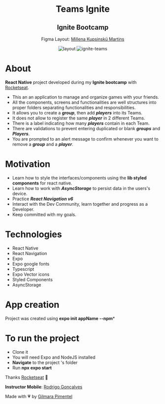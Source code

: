 <div align='center'>
<h1 align="center">Teams Ignite</h1>
<h2 align="center">Ignite Bootcamp</h2>

Figma Layout:
[Millena Kupsinskü Martins](https://www.linkedin.com/in/millenakmartins/)

<img src="https://ik.imagekit.io/cnbmdh4b9w/ignite_Teams_krDvINGes.png?ik-sdk-version=javascript-1.4.3&updatedAt=1677724716297" alt="layout">

<img src="https://ik.imagekit.io/cnbmdh4b9w/ezgif.com-video-to-gif__2__J4kd10rMGV.gif?ik-sdk-version=javascript-1.4.3&updatedAt=1677724701920" alt="ignite-teams"/>

</div>

# About

**React Native** project developed during my **Ignite bootcamp** with [Rocketseat](https://www.rocketseat.com.br/).

- This an an application to manage and organize games with your friends.
- All the components, screens and functionalities are well structures into proper folders separating functionalities and responsibilities.
- It allows you to create a ***group***, then add ***players*** into its Teams.
- It does not allow to register the same ***player*** in 2 different Teams.
- There is a label indicating how many ***players*** contain in each Team.
- There are validations to prevent entering duplicated or blank ***groups*** and ***Players***.
- You are prompted to an alert message to confirm whenever you want to remove a ***group*** and a ***player***.
  
 # Motivation

- Learn how to style the interfaces/components using the **lib styled components** for react native.
- Learn how to work with ***AsyncStorage*** to persist data in the users's device.
- Practice ***React Navigation v6***
- Interact with the Dev Community, learn together and progress as a Developer.
- Keep committed with my goals.</br>

# Technologies

- React Native
- React Navigation
- Expo
- Expo google fonts
- Typescript
- Expo Vector icons
- Styled Components
- AsyncStorage

# App creation
Project was created using **expo init appName --npm*** 
# To run the project

- Clone it
- You will need Expo and NodeJS installed
- **Navigate** to the project 's folder
- Run **npx expo start**

Thanks [Rocketseat](https://www.instagram.com/rocketseat/?igshid=Yzg5MTU1MDY%3D) 🚀

**Instructor Mobile**:
[Rodrigo Gonçalves](https://www.linkedin.com/in/rodrigo-gon%C3%A7alves-santana/)

Made with 💗 by [Gilmara Pimentel](https://www.linkedin.com/in/gilmara-pimentel/)

